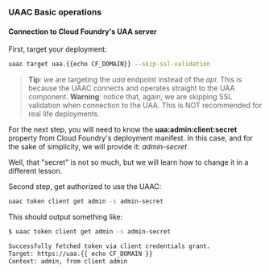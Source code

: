 ### UAAC Basic operations

#### Connection to Cloud Foundry's UAA server

First, target your deployment:

```sh
uaac target uaa.{{echo CF_DOMAIN}} --skip-ssl-validation
```
> **Tip**: we are targeting the *uaa* endpoint instead of the *api*. This is because the UAAC connects and operates straight to the UAA component.
> **Warning**: notice that, again, we are skipping SSL validation when connection to the UAA. This is NOT recommended for real life deployments.

For the next step, you will need to know the **uaa:admin:client:secret** property from Cloud Foundry's deployment manifest.
In this case, and for the sake of simplicity, we will provide it: *admin-secret*

Well, that "secret" is not so much, but we will learn how to change it in a different lesson.

Second step, get authorized to use the UAAC:

```sh
uaac token client get admin -s admin-secret
```

This should output something like:

```sh
$ uaac token client get admin -s admin-secret

Successfully fetched token via client credentials grant.
Target: https://uaa.{{ echo CF_DOMAIN }}
Context: admin, from client admin
```
